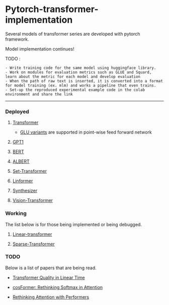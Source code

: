# Pytorch-transformer-implementation

Several models of transformer series are developed with pytorch framework. 

Model implementation continues!

TODO : 

    - Write training code for the same model using huggingface library.
    - Work on modules for evaluation metrics such as GLUE and Squard, learn about the metric for each model and develop evaluation
    - When the path of raw text is inserted, it is converted into a format for model training (ex. mlm) and works a pipeline that even trains.
    - Set-up the reproduced experimental example code in the colab environment and share the link
____________

### Deployed 
1. [Transformer](https://github.com/hskimim/pytorch-transformer-implementation/tree/master/transformer)
    - [GLU variants](https://arxiv.org/pdf/2002.05202.pdf) are supported in point-wise feed forward network
2. [GPT1](https://github.com/hskimim/pytorch-transformer-implementation/tree/master/gpt1)

3. [BERT](https://github.com/hskimim/pytorch-transformer-implementation/tree/master/bert)

4. [ALBERT](https://github.com/hskimim/pytorch-transformer-implementation/tree/master/albert)

5. [Set-Transformer](https://github.com/hskimim/pytorch-transformer-implementation/tree/master/set_transformer)

6. [Linformer](https://github.com/hskimim/pytorch-transformer-implementation/tree/master/linformer)

7. [Synthesizer](https://github.com/hskimim/pytorch-transformer-implementation/tree/master/synthesizer)

8. [Vision-Transformer](https://github.com/hskimim/pytorch-transformer-implementation/tree/master/vision_transformer)

### Working

The list below is for those being implemented or being debugged.

1. [Linear-transformer](https://github.com/hskimim/pytorch-transformer-implementation/tree/master/linear_transformer)

2. [Sparse-Transformer](https://github.com/hskimim/pytorch-transformer-implementation/tree/master/sparse_transformer)

### TODO 

Below is a list of papers that are being read.

- [Transformer Quality in Linear Time](https://arxiv.org/pdf/2202.10447.pdf)

- [cosFormer: Rethinking Softmax in Attention](https://arxiv.org/pdf/2202.08791)

- [Rethinking Attention with Performers](https://arxiv.org/pdf/2009.14794)
